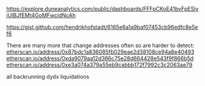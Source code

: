 https://explore.duneanalytics.com/public/dashboards/FFFpCKoE41bvFpESiyjUIBJfEMt4GoMFwcidNcAh

https://gist.github.com/hendrikhofstadt/6165e6a1a9baf07453cb96edfc8e5ef6


There are many more that change addresses often so are harder to detect:  
[etherscan.io/address/0x87bdc1a836085fb029eae2d38108ce94a8e40493](https://etherscan.io/address/0x87bdc1a836085fb029eae2d38108ce94a8e40493)  
[etherscan.io/address/0xda9079aa12d366c75e28d664428e543f9f866b5d](https://etherscan.io/address/0xda9079aa12d366c75e28d664428e543f9f866b5d)  
[etherscan.io/address/0xe3a074a379a55eb9cabbb172f7992c3c2063ae79](https://etherscan.io/address/0xe3a074a379a55eb9cabbb172f7992c3c2063ae79)

all backrunning dydx liquidations